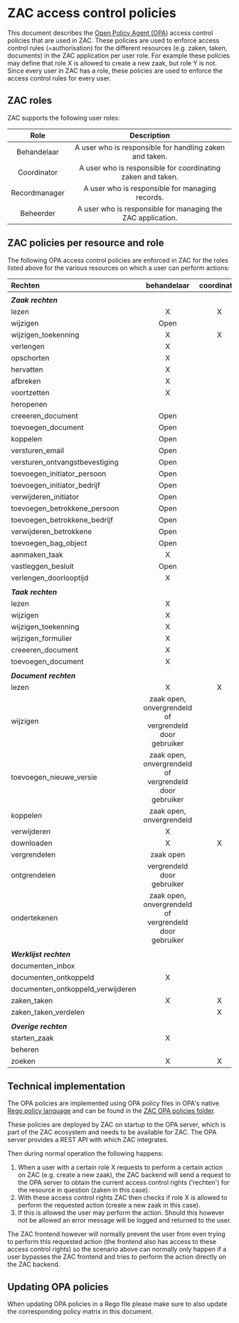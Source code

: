  # ZAC access control policies

This document describes the [Open Policy Agent (OPA)](https://www.openpolicyagent.org/) access control
policies that are used in ZAC.
These policies are used to enforce access control rules (=authorisation) for the different
resources (e.g. zaken, taken, documents) in the ZAC application per user role.
For example these policies may define that role X is allowed to create a new zaak, but role Y is not.
Since every user in ZAC has a role, these policies are used to enforce the access control rules for every user.

## ZAC roles

ZAC supports the following user roles:

| Role          | Description |
|:-------------:|:-----------:|
| Behandelaar   | A user who is responsible for handling zaken and taken. |
| Coordinator   | A user who is responsible for coordinating zaken and taken. |
| Recordmanager | A user who is responsible for managing records. |
| Beheerder     | A user who is responsible for managing the ZAC application. |


## ZAC policies per resource and role

The following OPA access control policies are enforced in ZAC for the roles listed above for the
various resources on which a user can perform actions:

| Rechten                           |                      behandelaar                       | coordinator | recordmanager | beheerder |
|:----------------------------------|:------------------------------------------------------:|:-----------:|:-------------:|:---------:|
|                                   |                                                        |             |               |           |
| **_Zaak rechten_**                |                                                        |             |               |           |
| lezen                             |                           X                            |      X      |       X       |           |
| wijzigen                          |                          Open                          |             |       X       |           |
| wijzigen_toekenning               |                           X                            |      X      |       X       |           |
| verlengen                         |                           X                            |             |               |           |
| opschorten                        |                           X                            |             |               |           |
| hervatten                         |                           X                            |             |               |           |
| afbreken                          |                           X                            |             |       X       |           |
| voortzetten                       |                           X                            |             |       X       |           |
| heropenen                         |                                                        |             |       X       |           |
| creeeren_document                 |                          Open                          |             |       X       |           |
| toevoegen_document                |                          Open                          |             |       X       |           |
| koppelen                          |                          Open                          |             |       X       |           |
| versturen_email                   |                          Open                          |             |               |           |
| versturen_ontvangstbevestiging    |                          Open                          |             |               |           |
| toevoegen_initiator_persoon       |                          Open                          |             |               |           |
| toevoegen_initiator_bedrijf       |                          Open                          |             |               |           |
| verwijderen_initiator             |                          Open                          |             |               |           |
| toevoegen_betrokkene_persoon      |                          Open                          |             |               |           |
| toevoegen_betrokkene_bedrijf      |                          Open                          |             |               |           |
| verwijderen_betrokkene            |                          Open                          |             |               |           |
| toevoegen_bag_object              |                          Open                          |             |               |           |
| aanmaken_taak                     |                           X                            |             |               |           |
| vastleggen_besluit                |                          Open                          |             |               |           |
| verlengen_doorlooptijd            |                           X                            |             |       X       |           |
|                                   |                                                        |             |               |           |
| **_Taak rechten_**                |                                                        |             |               |           |
| lezen                             |                           X                            |             |       X       |           |
| wijzigen                          |                           X                            |             |       X       |           |
| wijzigen_toekenning               |                           X                            |             |               |           |
| wijzigen_formulier                |                           X                            |             |       X       |           |
| creeeren_document                 |                           X                            |             |       X       |           |
| toevoegen_document                |                           X                            |             |       X       |           |
|                                   |                                                        |             |               |           |
| **_Document rechten_**            |                                                        |             |               |           |
| lezen                             |                           X                            |      X      |       X       |           |
| wijzigen                          | zaak open, onvergrendeld of vergrendeld door gebruiker |             |       X       |           |
| toevoegen_nieuwe_versie           | zaak open, onvergrendeld of vergrendeld door gebruiker |             |       X       |           |
| koppelen                          |                zaak open, onvergrendeld                |             |       X       |           |
| verwijderen                       |                           X                            |             |       X       |           |
| downloaden                        |                           X                            |      X      |       X       |           |
| vergrendelen                      |                       zaak open                        |             |       X       |           |
| ontgrendelen                      |               vergrendeld door gebruiker               |             |       X       |           |
| ondertekenen                      | zaak open, onvergrendeld of vergrendeld door gebruiker |             |               |           |
|                                   |                                                        |             |               |           |
| **_Werklijst rechten_**           |                                                        |             |               |           |
| documenten_inbox                  |                                                        |             |       X       |           |
| documenten_ontkoppeld             |                           X                            |             |       X       |           |
| documenten_ontkoppeld_verwijderen |                                                        |             |       X       |           |
| zaken_taken                       |                           X                            |      X      |       X       |           |
| zaken_taken_verdelen              |                                                        |      X      |               |           |
|                                   |                                                        |             |               |           |
| **_Overige rechten_**             |                                                        |             |               |           |
| starten_zaak                      |                           X                            |             |               |           |
| beheren                           |                                                        |             |               |     X     |
| zoeken                            |                           X                            |      X      |       X       |           |

## Technical implementation

The OPA policies are implemented using OPA policy files in OPA's native
[Rego policy language](https://www.openpolicyagent.org/docs/latest/policy-language/) and can be found
in the [ZAC OPA policies folder](../../src/main/resources/policies).

These policies are deployed by ZAC on startup to the OPA server, which is part of the ZAC ecosystem
and needs to be available for ZAC. The OPA server provides a REST API with which ZAC integrates.

Then during normal operation the following happens:

1. When a user with a certain role X requests to perform a certain action
on ZAC (e.g. create a new zaak), the ZAC backend will send a request to the OPA server to obtain the current
access control rights ('rechten') for the resource in question (zaken in this case).
2. With these access control rights ZAC then checks if role X is allowed to perform the requested action
(create a new zaak in this case).
3. If this is allowed the user may perform the action.
Should this however not be allowed an error message will be logged and returned to the user.

The ZAC frontend however will normally prevent the user from even trying to perform this requested action
(the frontend also has access to these access control rights) so the scenario above can normally
only happen if a user bypasses the ZAC frontend and tries to perform the action directly on the ZAC backend.

## Updating OPA policies

When updating OPA policies in a Rego file please make sure to also update the corresponding policy
matrix in this document.
